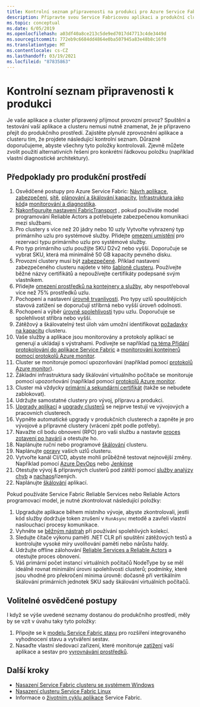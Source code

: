 ```yaml
---
title: Kontrolní seznam připravenosti na produkci pro Azure Service Fabric
description: Připravte svou Service Fabricovou aplikaci a produkční clustery podle osvědčených postupů.
ms.topic: conceptual
ms.date: 6/05/2019
ms.openlocfilehash: a03df40a8ce213c5de9ed7017d47713c4de3449d
ms.sourcegitcommit: 772eb9c6684dd4864e0ba507945a83e48b8c16f0
ms.translationtype: MT
ms.contentlocale: cs-CZ
ms.lasthandoff: 03/19/2021
ms.locfileid: "87835863"
---
```

# <a name="production-readiness-checklist"></a>Kontrolní seznam připravenosti k produkci

Je vaše aplikace a cluster připravený přijmout provozní provoz? Spuštění a testování vaší aplikace a clusteru nemusí nutně znamenat, že je připraveno přejít do produkčního prostředí. Zajistěte plynulé zprovoznění aplikace a clusteru tím, že projdete následující kontrolní seznam. Důrazně doporučujeme, abyste všechny tyto položky kontrolovali. Zjevně můžete zvolit použití alternativních řešení pro konkrétní řádkovou položku (například vlastní diagnostické architektury).


## <a name="prerequisites-for-production"></a>Předpoklady pro produkční prostředí
1. Osvědčené postupy pro Azure Service Fabric: [Návrh aplikace](./service-fabric-best-practices-applications.md), [zabezpečení](./service-fabric-best-practices-security.md), [sítě](./service-fabric-best-practices-networking.md), [plánování a škálování kapacity](./service-fabric-best-practices-capacity-scaling.md), [Infrastruktura jako kód](./service-fabric-best-practices-infrastructure-as-code.md)a [monitorování a diagnostika](./service-fabric-best-practices-monitoring.md). 
1. [Nakonfigurujte nastavení FabricTransport](./service-fabric-reliable-actors-fabrictransportsettings.md) , pokud používáte model programování Reliable Actors a potřebujete zabezpečenou komunikaci mezi službami.
1. Pro clustery s více než 20 jádry nebo 10 uzly Vytvořte vyhrazený typ primárního uzlu pro systémové služby. Přidejte [omezení umístění](service-fabric-cluster-resource-manager-advanced-placement-rules-placement-policies.md) pro rezervaci typu primárního uzlu pro systémové služby.
1. Pro typ primárního uzlu použijte SKU D2v2 nebo vyšší. Doporučuje se vybrat SKU, která má minimálně 50 GB kapacity pevného disku.
1. Provozní clustery musí být [zabezpečené](service-fabric-cluster-security.md). Příklad nastavení zabezpečeného clusteru najdete v této [šabloně clusteru](https://github.com/Azure-Samples/service-fabric-cluster-templates/tree/master/7-VM-Windows-3-NodeTypes-Secure-NSG). Používejte běžné názvy certifikátů a nepoužívejte certifikáty podepsané svým vlastníkem.
1. Přidejte [omezení prostředků na kontejnery a služby](service-fabric-resource-governance.md), aby nespotřeboval více než 75% prostředků uzlu. 
1. Pochopení a nastavení [úrovně trvanlivosti](service-fabric-cluster-capacity.md#durability-characteristics-of-the-cluster). Pro typy uzlů spouštějících stavová zatížení se doporučují stříbrná nebo vyšší úroveň odolnosti.
1. Pochopení a výběr [úrovně spolehlivosti](service-fabric-cluster-capacity.md#reliability-characteristics-of-the-cluster) typu uzlu. Doporučuje se spolehlivost stříbra nebo vyšší.
1. Zátěžový a škálovatelný test úloh vám umožní identifikovat [požadavky na kapacitu](service-fabric-cluster-capacity.md) clusteru. 
1. Vaše služby a aplikace jsou monitorovány a protokoly aplikací se generují a ukládají s výstrahami. Podívejte se například [na téma Přidání protokolování do aplikace Service Fabric](service-fabric-how-to-diagnostics-log.md) a [monitorování kontejnerů pomocí protokolů Azure monitor](service-fabric-diagnostics-oms-containers.md).
1. Cluster se monitoruje pomocí upozorňování (například pomocí [protokolů Azure monitor](service-fabric-diagnostics-event-analysis-oms.md)). 
1. Základní infrastruktura sady škálování virtuálního počítače se monitoruje pomocí upozorňování (například pomocí [protokolů Azure monitor](service-fabric-diagnostics-oms-agent.md).
1. Cluster má vždycky [primární a sekundární certifikát](service-fabric-cluster-security-update-certs-azure.md) (takže se nebudete zablokovat).
1. Udržujte samostatné clustery pro vývoj, přípravu a produkci. 
1. [Upgrady aplikací](service-fabric-application-upgrade.md) a [upgrady clusterů](service-fabric-tutorial-upgrade-cluster.md) se nejprve testují ve vývojových a pracovních clusterech. 
1. Vypněte automatické upgrady v produkčních clusterech a zapněte je pro vývojové a přípravné clustery (vrácení zpět podle potřeby). 
1. Navažte cíl bodu obnovení (RPO) pro vaši službu a nastavte [proces zotavení po havárii](service-fabric-disaster-recovery.md) a otestujte ho.
1. Naplánujte ruční nebo programové [škálování](service-fabric-cluster-scaling.md) clusteru.
1. Naplánujte [opravy](service-fabric-patch-orchestration-application.md) vašich uzlů clusteru. 
1. Vytvořte kanál CI/CD, abyste mohli průběžně testovat nejnovější změny. Například pomocí [Azure DevOps](service-fabric-tutorial-deploy-app-with-cicd-vsts.md) nebo [Jenkinse](/azure/developer/jenkins/deploy-to-service-fabric-cluster)
1. Otestujte vývoj & přípravných clusterů pod zátěží pomocí [služby analýzy chyb](service-fabric-testability-overview.md) a [nachaos](service-fabric-controlled-chaos.md)řízených. 
1. Naplánujte [škálování](service-fabric-concepts-scalability.md) aplikací. 


Pokud používáte Service Fabric Reliable Services nebo Reliable Actors programovací model, je nutné zkontrolovat následující položky:
1. Upgradujte aplikace během místního vývoje, abyste zkontrolovali, jestli kód služby dodržuje token zrušení v `RunAsync` metodě a zavřeli vlastní naslouchací procesy komunikace.
1. Vyhněte se [běžným nástrah](service-fabric-work-with-reliable-collections.md) při používání spolehlivých kolekcí.
1. Sledujte čítače výkonu paměti .NET CLR při spuštění zátěžových testů a kontrolujte vysoké míry uvolňování paměti nebo nárůstu haldy.
1. Udržujte offline zálohování [Reliable Services a Reliable Actors](service-fabric-reliable-services-backup-restore.md) a otestujte proces obnovení.
1. Váš primární počet instancí virtuálních počítačů NodeType by se měl ideálně rovnat minimální úrovni spolehlivosti clusterů; podmínky, které jsou vhodné pro překročení minima úrovně: dočasně při vertikálním škálování primárních jednotek SKU sady škálování virtuálních počítačů.

## <a name="optional-best-practices"></a>Volitelné osvědčené postupy

I když se výše uvedené seznamy dostanou do produkčního prostředí, měly by se vzít v úvahu taky tyto položky:
1. Připojte se k [modelu Service Fabric stavu](service-fabric-health-introduction.md) pro rozšíření integrovaného vyhodnocení stavu a vytváření sestav.
1. Nasaďte vlastní sledovací zařízení, které monitoruje [zatížení](service-fabric-cluster-resource-manager-metrics.md) vaší aplikace a sestav pro [vyrovnávání prostředků](service-fabric-cluster-resource-manager-balancing.md). 


## <a name="next-steps"></a>Další kroky
* [Nasazení Service Fabric clusteru se systémem Windows](service-fabric-tutorial-create-vnet-and-windows-cluster.md)
* [Nasazení clusteru Service Fabric Linux](service-fabric-tutorial-create-vnet-and-linux-cluster.md)
* Informace o [životním cyklu aplikace](service-fabric-application-lifecycle.md) Service Fabric.